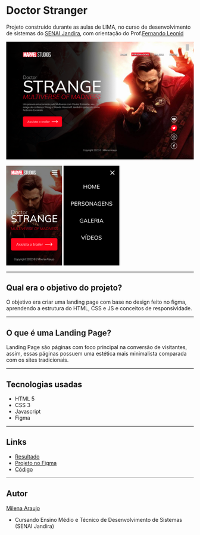 # Doctor Stranger
Projeto construído durante as aulas de LIMA, no curso de desenvolvimento de sistemas do [SENAI Jandira](https://jandira.sp.senai.br/), com orientação do Prof.[Fernando Leonid](https://github.com/fernandoleonid)

![](./img/web-site.png)

<img src="./img/MOBILE.png" width="150px"> <img src="./img/MENU.png" width="150px">

---

## Qual era o objetivo do projeto?
O objetivo era criar uma landing page com base no design feito no figma, aprendendo a estrutura do HTML, CSS e JS e conceitos de responsividade.

---

## O que é uma Landing Page?
Landing Page são páginas com foco principal na conversão de visitantes, assim, essas páginas possuem uma estética mais minimalista comparada com os sites tradicionais.

---

## Tecnologias usadas
- HTML 5
- CSS 3
- Javascript
- Figma

---

## Links
- [Resultado](https://miharaujo.github.io/Figma-Doctor-Stranger/)
- [Projeto no Figma](https://www.figma.com/file/oW8Hgf009VbuN9lOBChhLi/LIMA---STRANGE2?node-id=0%3A1)
- [Código](https://github.com/MihAraujo/Figma-Doctor-Stranger)

---

## Autor
[Milena Araujo](https://github.com/MihAraujo)

- Cursando Ensino Médio e Técnico de Desenvolvimento de Sistemas (SENAI Jandira)